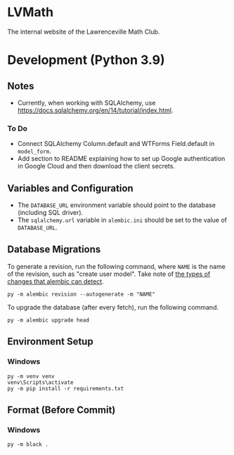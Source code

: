 # LVMath

The internal website of the Lawrenceville Math Club.

# Development (Python 3.9)

## Notes

- Currently, when working with SQLAlchemy, use https://docs.sqlalchemy.org/en/14/tutorial/index.html.

### To Do

- Connect SQLAlchemy Column.default and WTForms Field.default in `model_form`.
- Add section to README explaining how to set up Google authentication in Google Cloud and then download the client secrets.

## Variables and Configuration

- The `DATABASE_URL` environment variable should point to the database (including SQL driver).
- The `sqlalchemy.url` variable in `alembic.ini` should be set to the value of `DATABASE_URL`.

## Database Migrations

To generate a revision, run the following command, where `NAME` is the name of the revision, such as "create user model". Take note of [the types of changes that alembic can detect](https://alembic.sqlalchemy.org/en/latest/autogenerate.html#what-does-autogenerate-detect-and-what-does-it-not-detect).

```py -m alembic revision --autogenerate -m "NAME"```

To upgrade the database (after every fetch), run the following command.

```py -m alembic upgrade head```

## Environment Setup

### Windows

```
py -m venv venv
venv\Scripts\activate
py -m pip install -r requirements.txt
```

## Format (Before Commit)

### Windows

```
py -m black .
```
